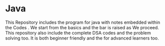 # Java
This Repository includes the program for java with notes embedded within the Codes . We start from the basics and the bar is raised as We proceed. This repository also include the complete DSA codes and the problem solving too. It is both beginner friendly and the for advanced learners too.

